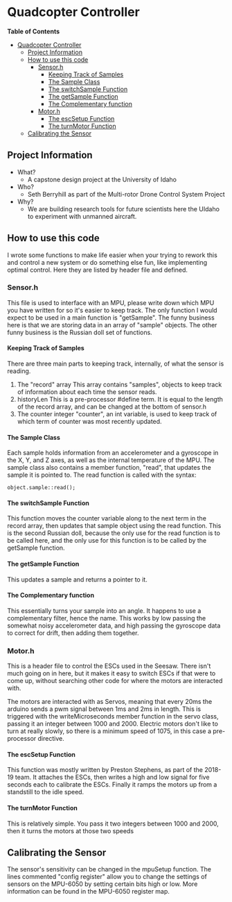 # Quadcopter Controller

<!-- markdown-toc start - Don't edit this section. Run M-x markdown-toc-refresh-toc -->
**Table of Contents**

- [Quadcopter Controller](#quadcopter-controller)
    - [Project Information](#project-information)
    - [How to use this code](#how-to-use-this-code)
        - [Sensor.h](#sensorh)
            - [Keeping Track of Samples](#keeping-track-of-samples)
            - [The Sample Class](#the-sample-class)
            - [The switchSample Function](#the-switchsample-function)
            - [The getSample Function](#the-getsample-function)
            - [The Complementary function](#the-complementary-function)
        - [Motor.h](#motorh)
            - [The escSetup Function](#the-escsetup-function)
            - [The turnMotor Function](#the-turnmotor-function)
    - [Calibrating the Sensor](#calibrating-the-sensor)

<!-- markdown-toc end -->


## Project Information
+ What?
  - A capstone design project at the University of Idaho
+ Who?
  - Seth Berryhill as part of the Multi-rotor Drone Control System Project
+ Why?
  - We are building research tools for future scientists here the UIdaho to experiment with unmanned aircraft.

## How to use this code
I wrote some functions to make life easier when your trying to rework this and control a new system or do something else fun, like implementing optimal control. Here they are listed by header file and defined.

### Sensor.h
This file is used to interface with an MPU, please write down which MPU you have written for so it's easier to keep track. The only function I would expect to be used in a main function is "getSample". The funny business here is that we are storing data in an array of "sample" objects. The other funny business is the Russian doll set of functions.

#### Keeping Track of Samples
There are three main parts to keeping track, internally, of what the sensor is reading.
1.  The "record" array
    This array contains "samples", objects to keep track of information about each time the sensor reads.
2.  historyLen
    This is a pre-processor #define term. It is equal to the length of the record array, and can be changed at the bottom of sensor.h
3.  The counter integer
    "counter", an int variable, is used to keep track of which term of counter was most recently updated.

#### The Sample Class
Each sample holds information from an accelerometer and a gyroscope in the X, Y, and Z axes, as well as the internal temperature of the MPU. The sample class also contains a member function, "read", that updates the sample it is pointed to. The read function is called with the syntax:

    object.sample::read();

#### The switchSample Function
This function moves the counter variable along to the next term in the record array, then updates that sample object using the read function. This is the second Russian doll, because the only use for the read function is to be called here, and the only use for this function is to be called by the getSample function.

#### The getSample Function
This updates a sample and returns a pointer to it.

#### The Complementary function
This essentially turns your sample into an angle. It happens to use a complementary filter, hence the name. This works by low passing the somewhat noisy accelerometer data, and high passing the gyroscope data to correct for drift, then adding them together.

### Motor.h
This is a header file to control the ESCs used in the Seesaw. There isn't much going on in here, but it makes it easy to switch ESCs if that were to come up, without searching other code for where the motors are interacted with.

The motors are interacted with as Servos, meaning that every 20ms the arduino sends a pwm signal between 1ms and 2ms in length. This is triggered with the writeMicroseconds member function in the servo class, passing it an integer between 1000 and 2000. Electric motors don't like to turn at really slowly, so there is a minimum speed of 1075, in this case a pre-processor directive.

#### The escSetup Function
This function was mostly written by Preston Stephens, as part of the 2018-19 team. It attaches the ESCs, then writes a high and low signal for five seconds each to calibrate the ESCs. Finally it ramps the motors up from a standstill to the idle speed.

#### The turnMotor Function
This is relatively simple. You pass it two integers between 1000 and 2000, then it turns the motors at those two speeds

## Calibrating the Sensor
The sensor's sensitivity can be changed in the mpuSetup function. The lines commented "config register" allow you to change the settings of sensors on the MPU-6050 by setting certain bits high or low. More information can be found in the MPU-6050 register map.

